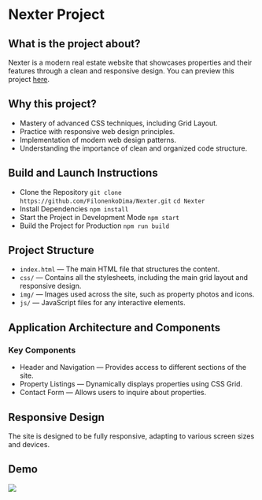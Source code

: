 # Nexter Project

## What is the project about?

Nexter is a modern real estate website that showcases properties and their features through a clean and responsive design.
You can preview this project [here](https://filonenkodima.github.io/nexter/).

## Why this project?

- Mastery of advanced CSS techniques, including Grid Layout.
- Practice with responsive web design principles.
- Implementation of modern web design patterns.
- Understanding the importance of clean and organized code structure.

## Build and Launch Instructions

- Clone the Repository
`git clone https://github.com/FilonenkoDima/Nexter.git`
`cd Nexter`
- Install Dependencies
`npm install`
- Start the Project in Development Mode
`npm start`
- Build the Project for Production
`npm run build`

## Project Structure

- `index.html` — The main HTML file that structures the content.
- `css/` — Contains all the stylesheets, including the main grid layout and responsive design.
- `img/` — Images used across the site, such as property photos and icons.
- `js/` — JavaScript files for any interactive elements.

## Application Architecture and Components

### Key Components

- Header and Navigation — Provides access to different sections of the site.
- Property Listings — Dynamically displays properties using CSS Grid.
- Contact Form — Allows users to inquire about properties.

## Responsive Design

The site is designed to be fully responsive, adapting to various screen sizes and devices.

## Demo

 ![](https://github.com/FilonenkoDima/Nexter/blob/main/demo.gif)
